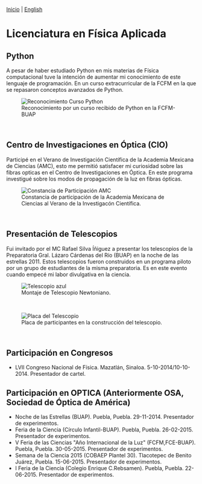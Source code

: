 [Inicio](indexesp.md) | [English](bachelor.md)
# Licenciatura en Física Aplicada
<!--
<figure>
  <img
  src="https://imgur.com/PAEuSo0.jpg"
  alt="Título de Licenciatura">
  <figcaption>Título de Licenciatura
  </figcaption>
</figure>
<br/>

-->
## Python

A pesar de haber estudiado Python en mis materias de Física computacional tuve la intención de aumentar mi conocimiento de este lenguaje de programación. En un curso extracurricular de la FCFM en la que se repasaron conceptos avanzados de Python.

<figure>
  <img
  src="https://imgur.com/ZVf3MCZ.jpg"
  alt="Reconocimiento Curso Python">
  <figcaption>Reconocimiento por un curso recibido de Python en la FCFM-BUAP
  </figcaption>
</figure>
<br/>

## Centro de Investigaciones en Óptica (CIO)

 Participé en el Verano de Investigación Científica de la Academia Mexicana de Ciencias (AMC), esto me permitió satisfacer mi curiosidad sobre las fibras opticas en el Centro de Investigaciones en Óptica. En este programa investigué sobre los modos de propagación de la luz en fibras ópticas.

<figure>
  <img
  src="https://imgur.com/Jk8r82A.jpg"
  alt="Constancia de Participación AMC">
  <figcaption>Constancia de participación de la Academia Mexicana de Ciencias al Verano de la Investigacón Científica.
  </figcaption>
</figure>
<br/>

## Presentación de Telescopios

Fui invitado por el MC Rafael Silva Íñiguez a presentar los telescopios de la Preparatoria Gral. Lázaro Cárdenas del Río (BUAP) en la noche de las estrellas 2011. Estos telescopios fueron construidos en un programa piloto por un grupo de estudiantes de la misma preparatoria. Es en este evento cuando empecé mi labor divulgativa en la ciencia.

<figure>
  <img
  src="https://imgur.com/QHr1vyO.jpg"
  alt="Telescopio azul">
  <figcaption>Montaje de Telescopio Newtoniano.
  </figcaption>
</figure>
<br/>

<figure>
  <img
  src="https://imgur.com/w8DuLCz.jpg"
  alt="Placa del Telescopio">
  <figcaption>Placa de participantes en la construcción del telescopio.
  </figcaption>
</figure>
<br/>

## Participación en Congresos

- LVII Congreso Nacional de Física. Mazatlán, Sinaloa. 5-10-2014/10-10-2014. Presentador de cartel.

## Participación en OPTICA (Anteriormente OSA, Sociedad de Óptica de América)

- Noche de las Estrellas (BUAP). Puebla, Puebla. 29-11-2014. Presentador de experimentos.
- Feria de la Ciencia (Círculo Infantil-BUAP). Puebla, Puebla. 26-02-2015. Presentador de experimentos.
- V Feria de las Ciencias "Año Internacional de la Luz" (FCFM,FCE-BUAP). Puebla, Puebla. 30-05-2015. Presentador de experimentos.
- Semana de la Ciencia 2015 (COBAEP Plantel 30). Tlacotepec de Benito Juárez, Puebla. 15-06-2015. Presentador de experimentos.
- I Feria de la Ciencia (Colegio Enrique C.Rebsamen). Puebla, Puebla. 22-06-2015. Presentador de experimentos.